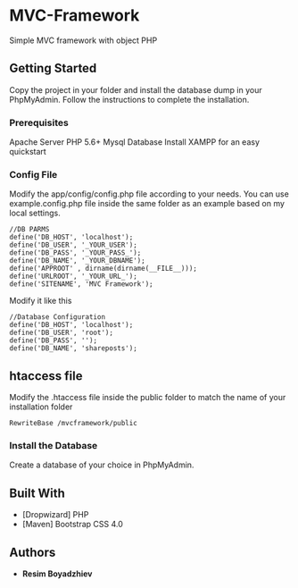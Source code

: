 
# MVC-Framework

Simple MVC framework with object PHP

## Getting Started

Copy the project in your folder and install the database dump in your PhpMyAdmin. Follow the instructions to complete the installation.

### Prerequisites

Apache Server
PHP 5.6+
Mysql Database
Install XAMPP for an easy quickstart

### Config File

Modify the app/config/config.php file according to your needs. You can use example.config.php file inside the same folder as an example based on my local settings.
    
 ```
 //DB PARMS
 define('DB_HOST', 'localhost');
 define('DB_USER', '_YOUR_USER');
 define('DB_PASS', '_YOUR_PASS_');
 define('DB_NAME', '_YOUR_DBNAME');
 define('APPROOT' , dirname(dirname(__FILE__)));
 define('URLROOT', '_YOUR_URL_');
 define('SITENAME', 'MVC Framework');
 ```
Modify it like this

```
//Database Configuration
define('DB_HOST', 'localhost');
define('DB_USER', 'root');
define('DB_PASS', '');
define('DB_NAME', 'shareposts');
```

## htaccess file

Modify the .htaccess file inside the public folder to match the name of your installation folder

```
RewriteBase /mvcframework/public
```

### Install the Database

Create a database of your choice in PhpMyAdmin.

## Built With

* [Dropwizard] PHP
* [Maven] Bootstrap CSS 4.0

## Authors

* **Resim Boyadzhiev** 
